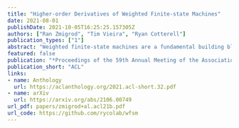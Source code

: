 ```yaml
---
title: "Higher-order Derivatives of Weighted Finite-state Machines"
date: 2021-08-01
publishDate: 2021-10-05T16:25:25.157305Z
authors: ["Ran Zmigrod", "Tim Vieira", "Ryan Cotterell"]
publication_types: ["1"]
abstract: "Weighted finite-state machines are a fundamental building block of NLP systems. They have withstood the test of time—from their early use in noisy channel models in the 1990s up to modern-day neurally parameterized conditional random fields. This work examines the computation of higher-order derivatives with respect to the normalization constant for weighted finite-state machines. We provide a general algorithm for evaluating derivatives of all orders, which has not been previously described in the literature. In the case of second-order derivatives, our scheme runs in the optimal O(Aˆ2 Nˆ4) time where A is the alphabet size and N is the number of states. Our algorithm is significantly faster than prior algorithms. Additionally, our approach leads to a significantly faster algorithm for computing second-order expectations, such as covariance matrices and gradients of first-order expectations."
featured: false
publication: "*Proceedings of the 59th Annual Meeting of the Association for Computational Linguistics and the 10th International Joint Conference on Natural Language Processing (Volume 2: Short Papers)*"
publication_short: "ACL"
links:
- name: Anthology
  url: https://aclanthology.org/2021.acl-short.32.pdf
- name: arXiv
  url: https://arxiv.org/abs/2106.00749
url_pdf: papers/zmigrod+al.acl21b.pdf
url_code: https://github.com/rycolab/wfsm
---
```


